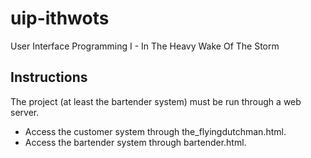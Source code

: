 # uip-ithwots
User Interface Programming I - In The Heavy Wake Of The Storm

## Instructions
The project (at least the bartender system) must be run through a web server.

* Access the customer system through the_flyingdutchman.html.
* Access the bartender system through bartender.html.

